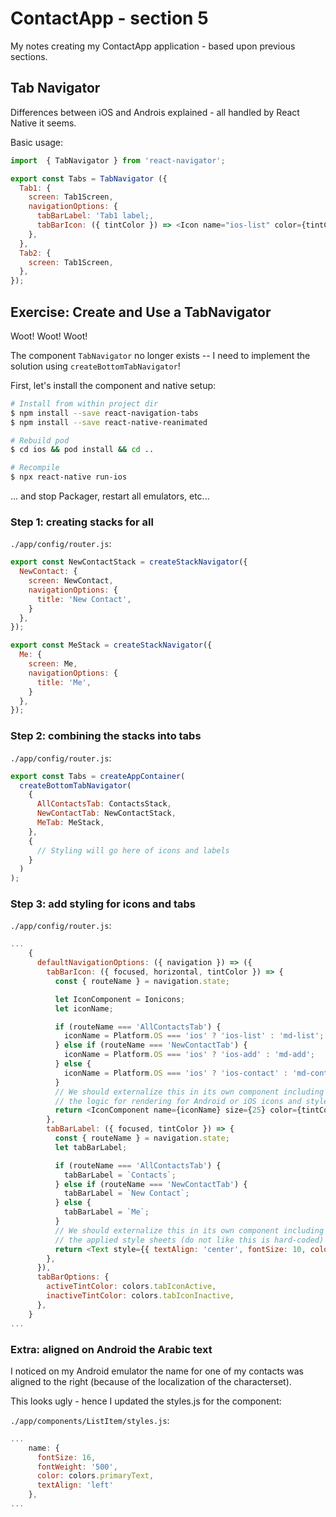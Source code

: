 # ContactApp - section 5

My notes creating my ContactApp application - based upon previous sections.

## Tab Navigator

Differences between iOS and Androis explained - all handled by React Native it seems.

Basic usage:

~~~js
import  { TabNavigator } from 'react-navigator';

export const Tabs = TabNavigator ({
  Tab1: {
    screen: Tab1Screen,
    navigationOptions: {
      tabBarLabel: 'Tab1 label;,
      tabBarIcon: ({ tintColor }) => <Icon name="ios-list" color={tintColor} />
    },
  },
  Tab2: {
    screen: Tab1Screen,
  },
});
~~~

## Exercise: Create and Use a TabNavigator

Woot! Woot! Woot!

The component `TabNavigator` no longer exists --  I need to implement the solution using `createBottomTabNavigator`!

First, let's install the component and native setup:

~~~bash
# Install from within project dir
$ npm install --save react-navigation-tabs
$ npm install --save react-native-reanimated

# Rebuild pod
$ cd ios && pod install && cd ..

# Recompile
$ npx react-native run-ios
~~~

... and stop Packager, restart all emulators, etc...

### Step 1: creating stacks for all

`./app/config/router.js`:

~~~js
export const NewContactStack = createStackNavigator({
  NewContact: {
    screen: NewContact,
    navigationOptions: {
      title: 'New Contact',
    }
  },
});

export const MeStack = createStackNavigator({
  Me: {
    screen: Me,
    navigationOptions: {
      title: 'Me',
    }
  },
});
~~~

### Step 2: combining the stacks into tabs

`./app/config/router.js`:

~~~js
export const Tabs = createAppContainer(
  createBottomTabNavigator(
    {
      AllContactsTab: ContactsStack,
      NewContactTab: NewContactStack,
      MeTab: MeStack,
    },
    {
      // Styling will go here of icons and labels
    }
  )
);
~~~

### Step 3: add styling for icons and tabs

`./app/config/router.js`:

~~~js
...
    {
      defaultNavigationOptions: ({ navigation }) => ({
        tabBarIcon: ({ focused, horizontal, tintColor }) => {
          const { routeName } = navigation.state;

          let IconComponent = Ionicons;
          let iconName;

          if (routeName === 'AllContactsTab') {
            iconName = Platform.OS === 'ios' ? 'ios-list' : 'md-list';
          } else if (routeName === 'NewContactTab') {
            iconName = Platform.OS === 'ios' ? 'ios-add' : 'md-add';
          } else {
            iconName = Platform.OS === 'ios' ? 'ios-contact' : 'md-contact';
          }
          // We should externalize this in its own component including 
          // the logic for rendering for Android or iOS icons and style hints
          return <IconComponent name={iconName} size={25} color={tintColor} />;
        },
        tabBarLabel: ({ focused, tintColor }) => {
          const { routeName } = navigation.state;
          let tabBarLabel;

          if (routeName === 'AllContactsTab') {
            tabBarLabel = `Contacts`;
          } else if (routeName === 'NewContactTab') {
            tabBarLabel = `New Contact`;
          } else {
            tabBarLabel = `Me`;
          }
          // We should externalize this in its own component including 
          // the applied style sheets (do not like this is hard-coded)
          return <Text style={{ textAlign: 'center', fontSize: 10, color: tintColor }}>{tabBarLabel}</Text>;
        },
      }),
      tabBarOptions: {
        activeTintColor: colors.tabIconActive,
        inactiveTintColor: colors.tabIconInactive,
      },
    }
...
~~~

### Extra: aligned on Android the Arabic text

I noticed on my Android emulator the name for one of my contacts was aligned to the right (because of the localization of the characterset).

This looks ugly - hence I updated the styles.js for the component:

`./app/components/ListItem/styles.js`:

~~~js
...
    name: {
      fontSize: 16,
      fontWeight: '500',
      color: colors.primaryText,
      textAlign: 'left'
    },
...
~~~
